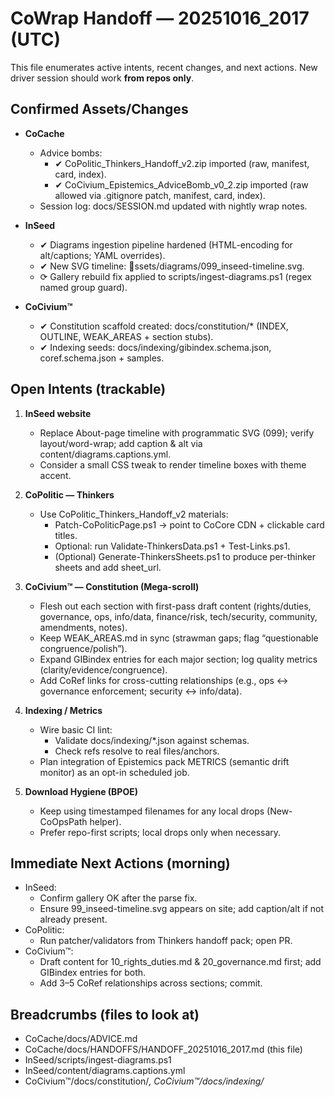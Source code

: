 # CoWrap Handoff — 20251016_2017 (UTC)

This file enumerates active intents, recent changes, and next actions. New driver session should work **from repos only**.

## Confirmed Assets/Changes
- **CoCache**
  - Advice bombs:
    - ✔ CoPolitic_Thinkers_Handoff_v2.zip imported (raw, manifest, card, index).
    - ✔ CoCivium_Epistemics_AdviceBomb_v0_2.zip imported (raw allowed via .gitignore patch, manifest, card, index).
  - Session log: docs/SESSION.md updated with nightly wrap notes.

- **InSeed**
  - ✔ Diagrams ingestion pipeline hardened (HTML-encoding for alt/captions; YAML overrides).
  - ✔ New SVG timeline: ssets/diagrams/099_inseed-timeline.svg.
  - ⟳ Gallery rebuild fix applied to scripts/ingest-diagrams.ps1 (regex named group guard).

- **CoCivium™**
  - ✔ Constitution scaffold created: docs/constitution/* (INDEX, OUTLINE, WEAK_AREAS + section stubs).
  - ✔ Indexing seeds: docs/indexing/gibindex.schema.json, coref.schema.json + samples.

## Open Intents (trackable)
1) **InSeed website**
   - Replace About-page timeline with programmatic SVG (099); verify layout/word-wrap; add caption & alt via content/diagrams.captions.yml.
   - Consider a small CSS tweak to render timeline boxes with theme accent.

2) **CoPolitic — Thinkers**
   - Use CoPolitic_Thinkers_Handoff_v2 materials:
     - Patch-CoPoliticPage.ps1 → point to CoCore CDN + clickable card titles.
     - Optional: run Validate-ThinkersData.ps1 + Test-Links.ps1.
     - (Optional) Generate-ThinkersSheets.ps1 to produce per-thinker sheets and add sheet_url.

3) **CoCivium™ — Constitution (Mega-scroll)**
   - Flesh out each section with first-pass draft content (rights/duties, governance, ops, info/data, finance/risk, tech/security, community, amendments, notes).
   - Keep WEAK_AREAS.md in sync (strawman gaps; flag “questionable congruence/polish”).
   - Expand GIBindex entries for each major section; log quality metrics (clarity/evidence/congruence).
   - Add CoRef links for cross-cutting relationships (e.g., ops ↔ governance enforcement; security ↔ info/data).

4) **Indexing / Metrics**
   - Wire basic CI lint:
     - Validate docs/indexing/*.json against schemas.
     - Check refs resolve to real files/anchors.
   - Plan integration of Epistemics pack METRICS (semantic drift monitor) as an opt-in scheduled job.

5) **Download Hygiene (BPOE)**
   - Keep using timestamped filenames for any local drops (New-CoOpsPath helper).
   - Prefer repo-first scripts; local drops only when necessary.

## Immediate Next Actions (morning)
- InSeed:
  - Confirm gallery OK after the parse fix.
  - Ensure  99_inseed-timeline.svg appears on site; add caption/alt if not already present.
- CoPolitic:
  - Run patcher/validators from Thinkers handoff pack; open PR.
- CoCivium™:
  - Draft content for 10_rights_duties.md & 20_governance.md first; add GIBindex entries for both.
  - Add 3–5 CoRef relationships across sections; commit.

## Breadcrumbs (files to look at)
- CoCache/docs/ADVICE.md
- CoCache/docs/HANDOFFS/HANDOFF_20251016_2017.md (this file)
- InSeed/scripts/ingest-diagrams.ps1
- InSeed/content/diagrams.captions.yml
- CoCivium™/docs/constitution/*, CoCivium™/docs/indexing/*

